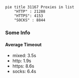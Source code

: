 
```mermaid
pie title 31167 Proxies in list
    "HTTP" : 21288
    "HTTPS": 4153
    "SOCKS" : 8844
```

### Some Info
#### Average Timeout

- mixed: 3.5s
- http: 1.9s
- https: 8.6s
- socks: 6.4s